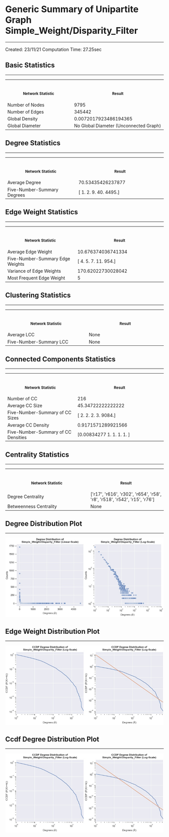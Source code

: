 # Generic Summary of Unipartite Graph **Simple_Weight/Disparity_Filter**
---
Created: 23/11/21
Computation Time: 27.25sec

## Basic Statistics
---
<table>
<tr><th align="center"><img width="441" height="1"><p><small>Network Statistic</small></p></th><th align="center"><img width="441" height="1"><p><small>Result</small></p></th></tr>
<tr><td>Number of Nodes</td><td>9795</td></tr>
<tr><td>Number of Edges</td><td>345442</td></tr>
<tr><td>Global Density</td><td>0.0072017923486194365</td></tr>
<tr><td>Global Diameter</td><td>No Global Diameter (Unconnected Graph)</td></tr>
</table>

## Degree Statistics
---
<table>
<tr><th align="center"><img width="441" height="1"><p><small>Network Statistic</small></p></th><th align="center"><img width="441" height="1"><p><small>Result</small></p></th></tr>
<tr><td>Average Degree</td><td>70.53435426237877</td></tr>
<tr><td>Five-Number-Summary Degrees</td><td>[   1.    2.    9.   40. 4495.]</td></tr>
</table>

## Edge Weight Statistics
---
<table>
<tr><th align="center"><img width="441" height="1"><p><small>Network Statistic</small></p></th><th align="center"><img width="441" height="1"><p><small>Result</small></p></th></tr>
<tr><td>Average Edge Weight</td><td>10.676374036741334</td></tr>
<tr><td>Five-Number-Summary Edge Weights</td><td>[  4.   5.   7.  11. 954.]</td></tr>
<tr><td>Variance of Edge Weights</td><td>170.62022730028042</td></tr>
<tr><td>Most Frequent Edge Weight</td><td>5</td></tr>
</table>

## Clustering Statistics
---
<table>
<tr><th align="center"><img width="441" height="1"><p><small>Network Statistic</small></p></th><th align="center"><img width="441" height="1"><p><small>Result</small></p></th></tr>
<tr><td>Average LCC</td><td>None</td></tr>
<tr><td>Five-Number-Summary LCC</td><td>None</td></tr>
</table>

## Connected Components Statistics
---
<table>
<tr><th align="center"><img width="441" height="1"><p><small>Network Statistic</small></p></th><th align="center"><img width="441" height="1"><p><small>Result</small></p></th></tr>
<tr><td>Number of CC</td><td>216</td></tr>
<tr><td>Average CC Size</td><td>45.34722222222222</td></tr>
<tr><td>Five-Number-Summary of CC Sizes</td><td>[   2.    2.    2.    3. 9084.]</td></tr>
<tr><td>Average CC Density</td><td>0.9171571289921566</td></tr>
<tr><td>Five-Number-Summary of CC Densities</td><td>[0.00834277 1.         1.         1.         1.        ]</td></tr>
</table>

## Centrality Statistics
---
<table>
<tr><th align="center"><img width="441" height="1"><p><small>Network Statistic</small></p></th><th align="center"><img width="441" height="1"><p><small>Result</small></p></th></tr>
<tr><td>Degree Centrality</td><td>['r17', 'r616', 'r302', 'r654', 'r58', 'r8', 'r518', 'r542', 'r15', 'r76']</td></tr>
<tr><td>Betweenness Centrality</td><td>None</td></tr>
</table>

## Degree Distribution Plot
---
![image](data/graph_summaries/backboned_projections/simple_weight/disparity_filter/assets/degree_distribution.jpg)

## Edge Weight Distribution Plot
---
![image](data/graph_summaries/backboned_projections/simple_weight/disparity_filter/assets/edge_weight_distribution.jpg)

## Ccdf Degree Distribution Plot
---
![image](data/graph_summaries/backboned_projections/simple_weight/disparity_filter/assets/ccdf_degree_distribution.jpg)

